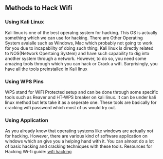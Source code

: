 <h2>Methods to Hack Wifi</h2>
<h3>Using Kali Linux</h3>
Kali linux is one of the best operatng system for hacking. This OS is actually something which we can use for hacking. 
There are Other Operating System avaialle such as Windows, Mac which probably not going to work for you due to incapability of doing such thing.
Kali linux is directly related to NOS(Network Opertaing System) and have such capability to dig into another system through a network.
However, to do so, you need some amazing tools through which you can hack or Crack a wifi. Surprisingly, you have all the tools preinstalled in 
Kali linux
<h3>Using WPS Pins</h3>
WPS stand for WiFi Protected setup and can be done through some specific tools such as Reaver and HT-WPS breaker on kali linux. It can be under kali linux method but lets take it as a seperate one.
These tools are basically for cracking wifi password which most of us would try out.
<h3>Using Application</h3>
As you already know that operating systems like windows are actually not for hacking. However, there are various kind of software application on 
windows which an give you a helping hand with it. You can almost do a lot of basic hacking and cracking techniques with these tools.
Resources for Hacking Wi-fi guide: <a href="https://youprogrammer.com/how-to-hack-wifi/" rel="dofollow">wifi hacking</a>
